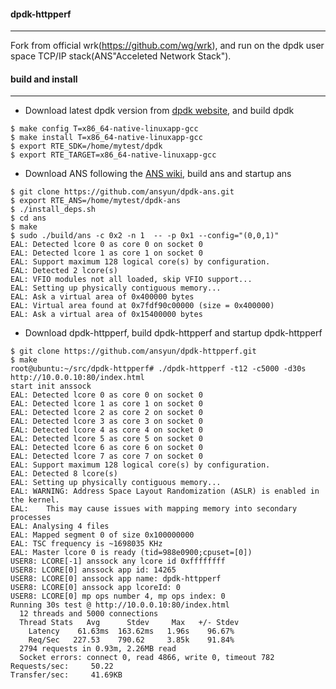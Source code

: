 #### dpdk-httpperf
--------------
Fork from official wrk(https://github.com/wg/wrk), and run on the dpdk user space TCP/IP stack(ANS"Acceleted Network Stack"). 

#### build and install
--------------
*  Download latest dpdk version from [dpdk website](http://dpdk.org/), and build dpdk
```
$ make config T=x86_64-native-linuxapp-gcc
$ make install T=x86_64-native-linuxapp-gcc
$ export RTE_SDK=/home/mytest/dpdk
$ export RTE_TARGET=x86_64-native-linuxapp-gcc
```
*  Download ANS following the [ANS wiki](https://github.com/opendp/dpdk-ans/wiki/Compile-APP-with-ans), build ans and startup ans
```
$ git clone https://github.com/ansyun/dpdk-ans.git
$ export RTE_ANS=/home/mytest/dpdk-ans
$ ./install_deps.sh
$ cd ans
$ make
$ sudo ./build/ans -c 0x2 -n 1  -- -p 0x1 --config="(0,0,1)"
EAL: Detected lcore 0 as core 0 on socket 0
EAL: Detected lcore 1 as core 1 on socket 0
EAL: Support maximum 128 logical core(s) by configuration.
EAL: Detected 2 lcore(s)
EAL: VFIO modules not all loaded, skip VFIO support...
EAL: Setting up physically contiguous memory...
EAL: Ask a virtual area of 0x400000 bytes
EAL: Virtual area found at 0x7fdf90c00000 (size = 0x400000)
EAL: Ask a virtual area of 0x15400000 bytes
```
*  Download dpdk-httpperf, build dpdk-httpperf and startup dpdk-httpperf
```
$ git clone https://github.com/ansyun/dpdk-httpperf.git
$ make
root@ubuntu:~/src/dpdk-httpperf# ./dpdk-httpperf -t12 -c5000 -d30s http://10.0.0.10:80/index.html
start init anssock
EAL: Detected lcore 0 as core 0 on socket 0
EAL: Detected lcore 1 as core 1 on socket 0
EAL: Detected lcore 2 as core 2 on socket 0
EAL: Detected lcore 3 as core 3 on socket 0
EAL: Detected lcore 4 as core 4 on socket 0
EAL: Detected lcore 5 as core 5 on socket 0
EAL: Detected lcore 6 as core 6 on socket 0
EAL: Detected lcore 7 as core 7 on socket 0
EAL: Support maximum 128 logical core(s) by configuration.
EAL: Detected 8 lcore(s)
EAL: Setting up physically contiguous memory...
EAL: WARNING: Address Space Layout Randomization (ASLR) is enabled in the kernel.
EAL:    This may cause issues with mapping memory into secondary processes
EAL: Analysing 4 files
EAL: Mapped segment 0 of size 0x100000000
EAL: TSC frequency is ~1698035 KHz
EAL: Master lcore 0 is ready (tid=988e0900;cpuset=[0])
USER8: LCORE[-1] anssock any lcore id 0xffffffff
USER8: LCORE[0] anssock app id: 14265
USER8: LCORE[0] anssock app name: dpdk-httpperf
USER8: LCORE[0] anssock app lcoreId: 0
USER8: LCORE[0] mp ops number 4, mp ops index: 0
Running 30s test @ http://10.0.0.10:80/index.html
  12 threads and 5000 connections
  Thread Stats   Avg      Stdev     Max   +/- Stdev
    Latency    61.63ms  163.62ms   1.96s    96.67%
    Req/Sec   227.53    790.62     3.85k    91.84%
  2794 requests in 0.93m, 2.26MB read
  Socket errors: connect 0, read 4866, write 0, timeout 782
Requests/sec:     50.22
Transfer/sec:     41.69KB
```

